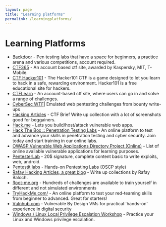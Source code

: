 ```yaml
---
layout: page
title: "Learning platforms"
permalink: /learningplatforms/
---
```


# Learning Platforms

 * [Backdoor](https://backdoor.sdslabs.co) - Pen testing labs that have a space for beginners, a practice arena and various competitions, account required.
 * [CTF365](https://ctf365.com/) - An account based ctf site, awarded by Kaspersky, MIT, T-Mobile.
 * [CTF Hacker101](https://ctf.hacker101.com/) - The Hacker101 CTF is a game designed to let you learn to hack in a safe, rewarding environment. Hacker101 is a free educational site for hackers.
 * [CTFLearn](https://ctflearn.com/) - An account-based ctf site, where users can go in and solve a range of challenges.
 * [CyberSec WTF](https://cybersecurity.wtf/)| Emulated web pentesting challenges from bounty write-ups
 * [Hacking Articles](http://www.hackingarticles.in/ctf-challenges1/) - CTF Brief Write up collection with a lot of screenshots good for beggainers.
 * [Hack.me](https://hack.me/) - Lets you build/host/attack vulnerable web apps.
 * [Hack The Box :: Penetration Testing Labs](https://www.hackthebox.eu) - An online platform to test and advance your skills in penetration testing and cyber security. Join today and start training in our online labs.
 * [OWASP Vulnerable Web Applications Directory Project (Online)](https://www.owasp.org/index.php/OWASP_Vulnerable_Web_Applications_Directory_Project#tab=On-Line_apps) - List of online available vulnerable applications for learning purposes.
 * [PentesterLab](https://pentesterlab.com/) - 20$ signature, complete content basic to write exploits, web, android.
 * [Pentestit labs](https://lab.pentestit.ru) - Hands-on Pentesting Labs (OSCP style)
 * [Rafay Hacking Articles, a great blog](http://www.rafayhackingarticles.net/) - Write up collections by Rafay Baloch.
 * [Root-me.org](https://www.root-me.org) - Hundreds of challenges are available to train yourself in different and not simulated environments
 * [TryHackMe.com/](https://tryhackme.com/) - An online platform to test your red-teaming skills from beginner to advanced. Great for starters!
 * [Vulnhub.com](https://www.vulnhub.com) - Vulnerable By Design VMs for practical 'hands-on' experience in digital security
 * [Windows / Linux Local Privilege Escalation Workshop](https://github.com/sagishahar/lpeworkshop) - Practice your Linux and Windows privilege escalation.
